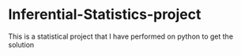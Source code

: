 # Inferential-Statistics-project
This is a statistical project that I have performed on python to get the solution
